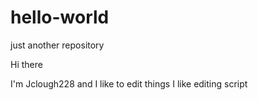 # hello-world
just another repository

Hi there

I'm Jclough228 and I like to edit things
I like editing script
